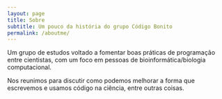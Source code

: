 ```yaml
---
layout: page
title: Sobre
subtitle: Um pouco da história do grupo Código Bonito
permalink: /aboutme/
---
```


Um grupo de estudos voltado a fomentar boas práticas de programação entre cientistas, com um foco em pessoas de bioinformática/biologia computacional. 

Nos reunimos para discutir como podemos melhorar a forma que escrevemos e usamos código na ciência, entre outras coisas. 
